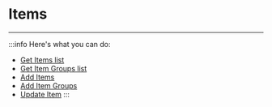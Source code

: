 # Items
---

:::info Here's what you can do:
- [Get Items list](./items-list/)
- [Get Item Groups list](./get-item-groups/)
- [Add Items](./add-items/)
- [Add Item Groups](./add-item-groups/)
- [Update Item](./update-item/)
:::